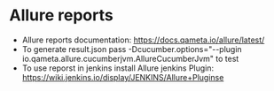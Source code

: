   
# Allure reports
- Allure reports documentation: https://docs.qameta.io/allure/latest/
- To generate result.json pass -Dcucumber.options="--plugin io.qameta.allure.cucumberjvm.AllureCucumberJvm" to test
- To use reporst in jenkins install Allure jenkins Plugin: https://wiki.jenkins.io/display/JENKINS/Allure+Pluginse 
